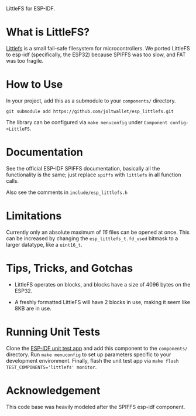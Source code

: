 LittleFS for ESP-IDF.

# What is LittleFS?

[Littlefs](https://github.com/ARMmbed/littlefs) is a small fail-safe filesystem 
for microcontrollers. We ported LittleFS to esp-idf (specifically, the ESP32) 
because SPIFFS was too slow, and FAT was too fragile.

# How to Use

In your project, add this as a submodule to your `components/` directory.

```
git submodule add https://github.com/joltwallet/esp_littlefs.git
```

The library can be configured via `make menuconfig` under `Component config->LittleFS`.

# Documentation

See the official ESP-IDF SPIFFS documentation, basically all the functionality is the 
same; just replace `spiffs` with `littlefs` in all function calls.

Also see the comments in `include/esp_littlefs.h`

# Limitations

Currently only an absolute maximum of *16* files can be opened at once. This can be
increased by changing the `esp_littlefs_t.fd_used` bitmask to a larger datatype, 
like a `uint16_t`. 

# Tips, Tricks, and Gotchas

* LittleFS operates on blocks, and blocks have a size of 4096 bytes on the ESP32.

* A freshly formatted LittleFS will have 2 blocks in use, making it seem like 8KB are in use.

# Running Unit Tests

Clone the [ESP-IDF unit test app](https://github.com/espressif/esp-idf/tree/master/tools/unit-test-app) 
and add this component to the `components/` directory. Run `make menuconfig` to
set up parameters specific to your development environment. Finally, flash the 
unit test app via `make flash TEST_COMPONENTS='littlefs' monitor`.

# Acknowledgement

This code base was heavily modeled after the SPIFFS esp-idf component.

